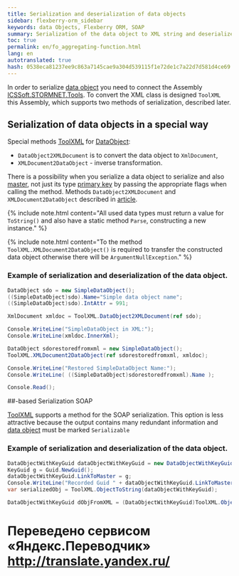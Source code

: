 ```yaml
--- 
title: Serialization and deserialization of data objects 
sidebar: flexberry-orm_sidebar 
keywords: data Objects, Flexberry ORM, SOAP 
summary: Serialization of the data object to XML string and deserialize 
toc: true 
permalink: en/fo_aggregating-function.html 
lang: en 
autotranslated: true 
hash: 0538eca81237ee9c863a7145cae9a304d539115f1e72de1c7a22d7d581d4ce69 
--- 
```


In order to serialize [data object](fo_data-object.html) you need to connect the Assembly [ICSSoft.STORMNET.Tools](fo_ics-soft-stormnet-tools.html). To convert the XML class is designed `ToolXML` this Assembly, which supports two methods of serialization, described later. 

## Serialization of data objects in a special way 

Special methods [ToolXML](fo_ics-soft-stormnet-tools.html) for [DataObject](fo_data-object.html): 

* `DataObject2XMLDocument` is to convert the data object to `XmlDocument`, 
* `XMLDocument2DataObject` - inverse transformation. 

There is a possibility when you serialize a data object to serialize and also [master](fd_master-association.html), not just its type [primary key](fo_primary-keys-objects.html) by passing the appropriate flags when calling the method. 
Methods `DataObject2XMLDocument` and `XMLDocument2DataObject` described in [article](fo_ics-soft-stormnet-tools.html). 

{% include note.html content="All used data types must return a value for `ToString()` and also have a static method `Parse`, constructing a new instance." %} 

{% include note.html content="To the method `ToolXML.XMLDocument2DataObject()` is required to transfer the constructed data object otherwise there will be `ArgumentNullException`." %} 

### Example of serialization and deserialization of the data object. 

``` csharp
DataObject sdo = new SimpleDataObject();
((SimpleDataObject)sdo).Name="Simple data object name";
((SimpleDataObject)sdo).IntAttr = 991;

XmlDocument xmldoc = ToolXML.DataObject2XMLDocument(ref sdo);

Console.WriteLine("SimpleDataObject in XML:");
Console.WriteLine(xmldoc.InnerXml);

DataObject sdorestoredfromxml = new SimpleDataObject();
ToolXML.XMLDocument2DataObject(ref sdorestoredfromxml, xmldoc);

Console.WriteLine("Restored SimpleDataObject Name:");
Console.WriteLine( ((SimpleDataObject)sdorestoredfromxml).Name );

Console.Read();
``` 

##-based Serialization SOAP 

[ToolXML](fo_ics-soft-stormnet-tools.html) supports a method for the SOAP serialization. This option is less attractive because the output contains many redundant information and [data object](fo_data-object.html) must be marked `Serializable` 

### Example of serialization and deserialization of the data object. 

```csharp
DataObjectWithKeyGuid dataObjectWithKeyGuid = new DataObjectWithKeyGuid();
KeyGuid g = Guid.NewGuid();
dataObjectWithKeyGuid.LinkToMaster = g;
Console.WriteLine("Recorded Guid " + dataObjectWithKeyGuid.LinkToMaster);
var serializedObj = ToolXML.ObjectToString(dataObjectWithKeyGuid);

DataObjectWithKeyGuid dObjFromXML = (DataObjectWithKeyGuid)ToolXML.ObjectFromString(serializedObj);
``` 



 # Переведено сервисом «Яндекс.Переводчик» http://translate.yandex.ru/